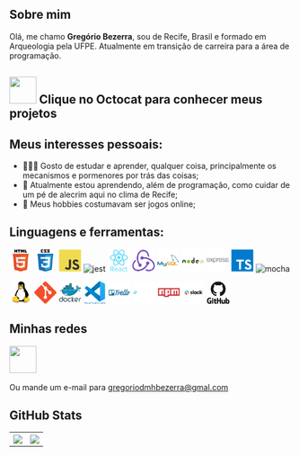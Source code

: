## Sobre mim

Olá, me chamo **Gregório Bezerra**, sou de Recife, Brasil e formado em Arqueologia pela UFPE. Atualmente em transição de carreira para a área de programação.

##  <a href="https://gregoriomhbezerra.github.io/" target="_blank"><img src="https://cdn.iconscout.com/icon/free/png-256/github-108-438008.png" width="48px" height="48px"></a> Clique no Octocat para conhecer meus projetos

## Meus interesses pessoais:

- 👨🏽‍💻 Gosto de estudar e aprender, qualquer coisa, principalmente os mecanismos e pormenores por trás das coisas;
- 🌱 Atualmente estou aprendendo, além de programação, como cuidar de um pé de alecrim aqui no clima de Recife; 
- 🤔 Meus hobbies costumavam ser jogos online;

## Linguagens e ferramentas:  

<p align="left">
  <img src="https://raw.githubusercontent.com/devicons/devicon/master/icons/html5/html5-original-wordmark.svg" alt="html5" width="40" height="40"/> 
  <img src="https://raw.githubusercontent.com/devicons/devicon/master/icons/css3/css3-original-wordmark.svg" alt="css3" width="40" height="40"/> 
  <img src="https://raw.githubusercontent.com/devicons/devicon/master/icons/javascript/javascript-original.svg" alt="javascript" width="40" height="40"/> 
  <img src="https://www.learnstorybook.com/intro-to-storybook/logo-jest.png" alt="jest" width="40" height="40" />
  <img src="https://raw.githubusercontent.com/devicons/devicon/master/icons/react/react-original-wordmark.svg" alt="react" width="40" height="40"/> 
  <img src="https://raw.githubusercontent.com/devicons/devicon/master/icons/redux/redux-original.svg" alt="redux" width="40" height="40"/>
  <img src="https://raw.githubusercontent.com/devicons/devicon/master/icons/mysql/mysql-original-wordmark.svg" alt="mysql" width="40" height="40"/> 
  <img src="https://raw.githubusercontent.com/devicons/devicon/master/icons/nodejs/nodejs-original-wordmark.svg" alt="nodejs" width="40" height="40"/> 
  <img src="https://raw.githubusercontent.com/devicons/devicon/master/icons/express/express-original-wordmark.svg" alt="express" width="40" height="40"/>
  <img src="https://github.com/devicons/devicon/blob/master/icons/typescript/typescript-original.svg" alt="mysql" width="40" height="40"/> 
  <img src="https://cdn.jsdelivr.net/gh/devicons/devicon/icons/mocha/mocha-plain.svg" alt="mocha" width="40" height="40"/>
</p>
<!--
  <img src="https://github.com/devicons/devicon/blob/master/icons/nextjs/nextjs-original-wordmark.svg" alt="mysql" width="40" height="40"/> 
  <img src="https://github.com/devicons/devicon/blob/master/icons/python/python-original-wordmark.svg" alt="mysql" width="40" height="40"/> 
  <img src="https://raw.githubusercontent.com/devicons/devicon/master/icons/heroku/heroku-plain.svg" alt="heroku" width="40" height="40" />
  <img src="https://raw.githubusercontent.com/devicons/devicon/master/icons/mongodb/mongodb-original-wordmark.svg" alt="mongodb" width="40" height="40"/>
 -->
<p>
  <img src="https://raw.githubusercontent.com/devicons/devicon/master/icons/linux/linux-original.svg" alt="linux" width="40" height="40" />
  <img src="https://raw.githubusercontent.com/devicons/devicon/master/icons/git/git-original.svg" alt="git" width="40" height="40"/> 
  <img src="https://github.com/devicons/devicon/blob/master/icons/docker/docker-original-wordmark.svg" alt="mysql" width="40" height="40"/>
  <img src="https://github.com/devicons/devicon/blob/master/icons/vscode/vscode-original-wordmark.svg" alt="mysql" width="40" height="40"/>
  <img src="https://github.com/devicons/devicon/blob/master/icons/trello/trello-plain-wordmark.svg" alt="mysql" width="40" height="40"/>
  <img src="https://github.com/devicons/devicon/blob/master/icons/tailwindcss/tailwindcss-original-wordmark.svg" alt="mysql" width="40" height="40"/>
  <img src="https://github.com/devicons/devicon/blob/master/icons/npm/npm-original-wordmark.svg" alt="mysql" width="40" height="40"/>
  <img src="https://github.com/devicons/devicon/blob/master/icons/slack/slack-original-wordmark.svg" alt="mysql" width="40" height="40"/> 
  <img src="https://github.com/devicons/devicon/blob/master/icons/github/github-original-wordmark.svg" alt="mysql" width="40" height="40"/> 
</p>

## Minhas redes

<a href="https://www.linkedin.com/in/gregoriobezerra/" target="_blank">
  <img src="https://i.ibb.co/Kx2GSrT/linkedin.png" width="48px" height="48px">
</a>

Ou mande um e-mail para gregoriodmhbezerra@gmal.com

## GitHub Stats
<table>
<tr><td>

  <a href="https://github.com/anuraghazra/github-readme-stats" rel="noopener noreferrer" target="_blank">
    <img align="center" src="https://github-readme-stats.vercel.app/api?username=GregorioMHBezerra&show_icons=true&theme=blue-green" />
  </a>

</td><td>

  <a href="https://github.com/anuraghazra/github-readme-stats" rel="noopener noreferrer" target="_blank" target="_blank">
    <img align="center" src="https://github-readme-stats.vercel.app/api/top-langs/?username=GregorioMHBezerra&layout=compact&theme=blue-green" />
  </a>

</td></tr>
</table>

